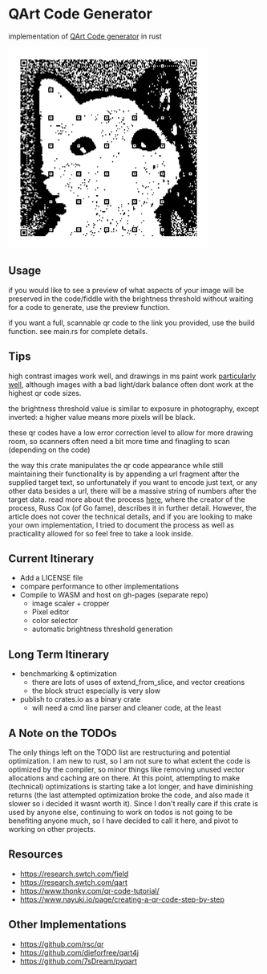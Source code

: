 # QArt Code Generator

implementation of [QArt Code generator](https://research.swtch.com/qr/draw/) in rust

<img alt="qr code with a pattern that looks like a cat" src="https://github.com/andrewyur/qart/blob/master/mascot.png" width=400/>

## Usage
if you would like to see a preview of what aspects of your image will be preserved in the code/fiddle with the brightness threshold without waiting for a code to generate, use the preview function.

if you want a full, scannable qr code to the link you provided, use the build function. see main.rs for complete details.

## Tips
high contrast images work well, and drawings in ms paint work [particularly well](https://github.com/andrewyur/qart/blob/master/mascot2.png), although images with a bad light/dark balance often dont work at the highest qr code sizes.

the brightness threshold value is similar to exposure in photography, except inverted: a higher value means more pixels will be black.

these qr codes have a low error correction level to allow for more drawing room, so scanners often need a bit more time and finagling to scan (depending on the code)

the way this crate manipulates the qr code appearance while still maintaining their functionality is by appending a url fragment after the supplied target text, so unfortunately if you want to encode just text, or any other data besides a url, there will be a massive string of numbers after the target data. read more about the process [here](https://research.swtch.com/qart), where the creator of the process, Russ Cox (of Go fame), describes it in further detail. However, the article does not cover the technical details, and if you are looking to make your own implementation, I tried to document the process as well as practicality allowed for so feel free to take a look inside.

## Current Itinerary
- Add a LICENSE file
- compare performance to other implementations
- Compile to WASM and host on gh-pages (separate repo)
  - image scaler + cropper
  - Pixel editor
  - color selector
  - automatic brightness threshold generation
  
## Long Term Itinerary
- benchmarking & optimization
  - there are lots of uses of extend_from_slice, and vector creations
  - the block struct especially is very slow
- publish to crates.io as a binary crate
  - will need a cmd line parser and cleaner code, at the least

## A Note on the TODOs
The only things left on the TODO list are restructuring and potential optimization. I am new to rust, so I am not sure to what extent the code is optimized by the compiler, so minor things like removing unused vector allocations and caching are on there. At this point, attempting to make (technical) optimizations is starting take a lot longer, and have diminishing returns (the last attempted optimization broke the code, and also made it slower so i decided it wasnt worth it). Since I don't really care if this crate is used by anyone else, continuing to work on todos is not going to be benefiting anyone much, so I have decided to call it here, and pivot to working on other projects.

## Resources
- https://research.swtch.com/field
- https://research.swtch.com/qart
- https://www.thonky.com/qr-code-tutorial/
- https://www.nayuki.io/page/creating-a-qr-code-step-by-step

## Other Implementations
- https://github.com/rsc/qr
- https://github.com/dieforfree/qart4j
- https://github.com/7sDream/pyqart